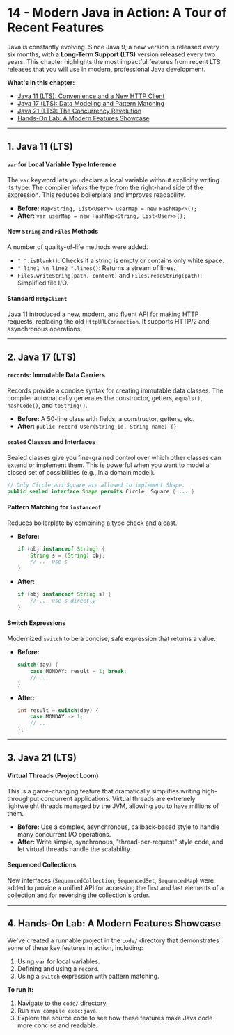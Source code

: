 # 14 - Modern Java in Action: A Tour of Recent Features

Java is constantly evolving. Since Java 9, a new version is released every six months, with a **Long-Term Support (LTS)** version released every two years. This chapter highlights the most impactful features from recent LTS releases that you will use in modern, professional Java development.

**What's in this chapter:**
*   [Java 11 (LTS): Convenience and a New HTTP Client](#1-java-11-lts)
*   [Java 17 (LTS): Data Modeling and Pattern Matching](#2-java-17-lts)
*   [Java 21 (LTS): The Concurrency Revolution](#3-java-21-lts)
*   [Hands-On Lab: A Modern Features Showcase](#4-hands-on-lab-a-modern-features-showcase)

---

## 1. Java 11 (LTS)

#### `var` for Local Variable Type Inference
The `var` keyword lets you declare a local variable without explicitly writing its type. The compiler *infers* the type from the right-hand side of the expression. This reduces boilerplate and improves readability.

*   **Before:** `Map<String, List<User>> userMap = new HashMap<>();`
*   **After:** `var userMap = new HashMap<String, List<User>>();`

#### New `String` and `Files` Methods
A number of quality-of-life methods were added.
*   `" ".isBlank()`: Checks if a string is empty or contains only white space.
*   `" line1 \n line2 ".lines()`: Returns a stream of lines.
*   `Files.writeString(path, content)` and `Files.readString(path)`: Simplified file I/O.

#### Standard `HttpClient`
Java 11 introduced a new, modern, and fluent API for making HTTP requests, replacing the old `HttpURLConnection`. It supports HTTP/2 and asynchronous operations.

---

## 2. Java 17 (LTS)

#### `records`: Immutable Data Carriers
Records provide a concise syntax for creating immutable data classes. The compiler automatically generates the constructor, getters, `equals()`, `hashCode()`, and `toString()`.

*   **Before:** A 50-line class with fields, a constructor, getters, etc.
*   **After:** `public record User(String id, String name) {}`

#### `sealed` Classes and Interfaces
Sealed classes give you fine-grained control over which other classes can extend or implement them. This is powerful when you want to model a closed set of possibilities (e.g., in a domain model).

```java
// Only Circle and Square are allowed to implement Shape.
public sealed interface Shape permits Circle, Square { ... }
```

#### Pattern Matching for `instanceof`
Reduces boilerplate by combining a type check and a cast.

*   **Before:**
    ```java
    if (obj instanceof String) {
        String s = (String) obj;
        // ... use s
    }
    ```
*   **After:**
    ```java
    if (obj instanceof String s) {
        // ... use s directly
    }
    ```

#### Switch Expressions
Modernized `switch` to be a concise, safe expression that returns a value.

*   **Before:**
    ```java
    switch(day) {
        case MONDAY: result = 1; break;
        // ...
    }
    ```
*   **After:**
    ```java
    int result = switch(day) {
        case MONDAY -> 1;
        // ...
    };
    ```

---

## 3. Java 21 (LTS)

#### Virtual Threads (Project Loom)
This is a game-changing feature that dramatically simplifies writing high-throughput concurrent applications. Virtual threads are extremely lightweight threads managed by the JVM, allowing you to have millions of them.

*   **Before:** Use a complex, asynchronous, callback-based style to handle many concurrent I/O operations.
*   **After:** Write simple, synchronous, "thread-per-request" style code, and let virtual threads handle the scalability.

#### Sequenced Collections
New interfaces (`SequencedCollection`, `SequencedSet`, `SequencedMap`) were added to provide a unified API for accessing the first and last elements of a collection and for reversing the collection's order.

---

## 4. Hands-On Lab: A Modern Features Showcase

We've created a runnable project in the `code/` directory that demonstrates some of these key features in action, including:
1.  Using `var` for local variables.
2.  Defining and using a `record`.
3.  Using a `switch` expression with pattern matching.

**To run it:**
1.  Navigate to the `code/` directory.
2.  Run `mvn compile exec:java`.
3.  Explore the source code to see how these features make Java code more concise and readable.
